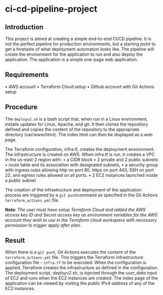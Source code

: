 # ci-cd-pipeline-project

## Introduction
This project is aimed at creating a simple end-to-end CI/CD pipeline. It is not the perfect pipeline for production environments, but a starting point to get a foretaste of what deployment automation looks like. The pipeline will create the environment for the application to run and also deploy the application. The application is a simple one-page web application.

## Requirements
•	AWS account 
•	Terraform Cloud setup 
•	Github account with Git Actions setup

## Procedure
The `deployv2.sh` is a bash script that, when run in a Linux environment, installs updates for Linux, Apache, and git. It then clones the repository defined and copies the content of the repository to the appropriate directory (var/www/html). The index.html can then be displayed as a web page.

The Terraform configuration, infra.tf, creates the deployment environment. The infrastructure is created on AWS. When infra.tf is run, it creates a VPC in the us-east-2 region with:
•	a CIDR block
•	2 private and 2 public subnets
•	route table and its association with designated subnets,
•	a security group with ingress rules allowing http on port 80, https on port 443, SSH on port 22, and egress rules allowed on all ports.
•	2 EC2 instances launched inside a public subnet

The creation of the infrastructure and deployment of the application process are triggered by a `git push`command as specified in the Git Actions `terraform_actions.yml` file.


**Note**: *The user must have setup Terraform Cloud and added the AWS access key ID and Secret access key as environment variables for the AWS account they wish to use in the Terraform cloud workspace with necessary permission to trigger apply after plan.*

## Result
When there is a `git push`, Git Actions executes the content of the `terraform_actions.yml` file. This triggers the Terraform infrastructure configuration file - `infra.tf` to be executed.
When the configuration is applied, Terraform creates the infrastructure as defined in the configuration. The deployment script, *deployv2.sh*, is injected through the *user_data* input of EC2 and runs when the EC2 instances are created. The index page of the application can be viewed by visiting the *public IPv4 address* of any of the EC2 instances.


